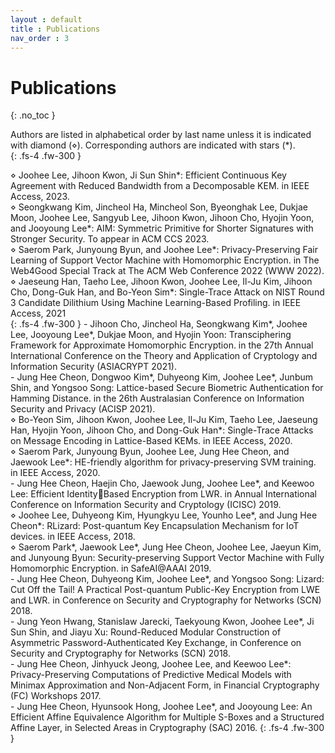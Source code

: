 ```yaml
---
layout : default
title : Publications
nav_order : 3
---
```


# Publications
{: .no_toc }

Authors are listed in alphabetical order by last name unless it is indicated with diamond (⋄). Corresponding authors are indicated with stars (*).  
{: .fs-4 .fw-300 }
  
⋄ Joohee Lee, Jihoon Kwon, Ji Sun Shin*: Efficient Continuous Key Agreement with Reduced
Bandwidth from a Decomposable KEM. in IEEE Access, 2023.<br>
⋄ Seongkwang Kim, Jincheol Ha, Mincheol Son, Byeonghak Lee, Dukjae Moon, Joohee Lee,
Sangyub Lee, Jihoon Kwon, Jihoon Cho, Hyojin Yoon, and Jooyoung Lee*: AIM: Symmetric Primitive for Shorter Signatures with Stronger Security. To appear in ACM CCS 2023.<br>
⋄ Saerom Park, Junyoung Byun, and Joohee Lee*: Privacy-Preserving Fair Learning of Support
Vector Machine with Homomorphic Encryption. in The Web4Good Special Track at The ACM
Web Conference 2022 (WWW 2022).<br>
⋄ Jaeseung Han, Taeho Lee, Jihoon Kwon, Joohee Lee, Il-Ju Kim, Jihoon Cho, Dong-Guk Han,
and Bo-Yeon Sim*: Single-Trace Attack on NIST Round 3 Candidate Dilithium Using Machine
Learning-Based Profiling. in IEEE Access, 2021<br> {: .fs-4 .fw-300 }
\- Jihoon Cho, Jincheol Ha, Seongkwang Kim*, Joohee Lee, Jooyoung Lee*, Dukjae Moon, and
Hyojin Yoon: Transciphering Framework for Approximate Homomorphic Encryption. in the 27th
Annual International Conference on the Theory and Application of Cryptology and Information
Security (ASIACRYPT 2021).<br>
\- Jung Hee Cheon, Dongwoo Kim*, Duhyeong Kim, Joohee Lee*, Junbum Shin, and Yongsoo
Song: Lattice-based Secure Biometric Authentication for Hamming Distance. in the 26th Australasian Conference on Information Security and Privacy (ACISP 2021).<br>
⋄ Bo-Yeon Sim, Jihoon Kwon, Joohee Lee, Il-Ju Kim, Taeho Lee, Jaeseung Han, Hyojin Yoon,
Jihoon Cho, and Dong-Guk Han*: Single-Trace Attacks on Message Encoding in Lattice-Based
KEMs. in IEEE Access, 2020.<br>
⋄ Saerom Park, Junyoung Byun, Joohee Lee, Jung Hee Cheon, and Jaewook Lee*: HE-friendly
algorithm for privacy-preserving SVM training. in IEEE Access, 2020.<br>
\- Jung Hee Cheon, Haejin Cho, Jaewook Jung, Joohee Lee*, and Keewoo Lee: Efficient IdentityBased Encryption from LWR. in Annual International Conference on Information Security and
Cryptology (ICISC) 2019.<br>
⋄ Joohee Lee, Duhyeong Kim, Hyungkyu Lee, Younho Lee*, and Jung Hee Cheon*: RLizard:
Post-quantum Key Encapsulation Mechanism for IoT devices. in IEEE Access, 2018.<br>
⋄ Saerom Park*, Jaewook Lee*, Jung Hee Cheon, Joohee Lee, Jaeyun Kim, and Junyoung Byun:
Security-preserving Support Vector Machine with Fully Homomorphic Encryption. in SafeAI@AAAI
2019.<br>
\- Jung Hee Cheon, Duhyeong Kim, Joohee Lee*, and Yongsoo Song: Lizard: Cut Off the Tail! A
Practical Post-quantum Public-Key Encryption from LWE and LWR. in Conference on Security
and Cryptography for Networks (SCN) 2018.<br>
\- Jung Yeon Hwang, Stanislaw Jarecki, Taekyoung Kwon, Joohee Lee*, Ji Sun Shin, and Jiayu Xu:
Round-Reduced Modular Construction of Asymmetric Password-Authenticated Key Exchange, in
Conference on Security and Cryptography for Networks (SCN) 2018.<br>
\- Jung Hee Cheon, Jinhyuck Jeong, Joohee Lee, and Keewoo Lee*: Privacy-Preserving Computations of Predictive Medical Models with Minimax Approximation and Non-Adjacent Form, in
Financial Cryptography (FC) Workshops 2017.<br>
\- Jung Hee Cheon, Hyunsook Hong, Joohee Lee*, and Jooyoung Lee: An Efficient Affine Equivalence Algorithm for Multiple S-Boxes and a Structured Affine Layer, in Selected Areas in Cryptography (SAC) 2016.
{: .fs-4 .fw-300 }
